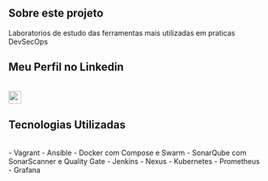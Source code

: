 ## Sobre este projeto 
Laboratorios de estudo das ferramentas mais utilizadas em praticas DevSecOps

## Meu Perfil no Linkedin
<br/>
<a href="https://www.linkedin.com/in/alan-victor-222617205/">
    <img src="https://img.shields.io/badge/linkedin-%230077B5.svg?&style=for-the-badge&logo=linkedin&logoColor=white" height="25"/>
  </a>
</div>
<br/>

## Tecnologias Utilizadas

<br/>
 - Vagrant 
 - Ansible
 - Docker com Compose e Swarm
 - SonarQube com SonarScanner e Quality Gate 
 - Jenkins
 - Nexus
 - Kubernetes
 - Prometheus
 - Grafana
<br/>

